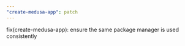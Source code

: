 ```yaml
---
"create-medusa-app": patch
---
```


fix(create-medusa-app): ensure the same package manager is used consistently
